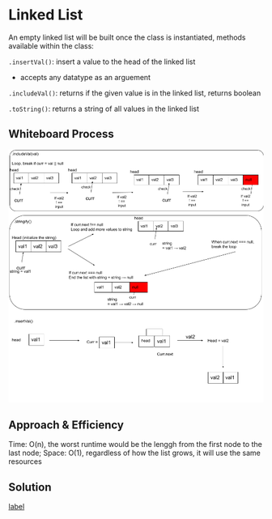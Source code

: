 # Linked List

An empty linked list will be built once the class is instantiated, methods available within the class:

`.insertVal()`: insert a value to the head of the linked list

- accepts any datatype as an arguement

`.includeVal()`: returns if the given value is in the linked list, returns boolean

`.toString()`: returns a string of all values in the linked list

## Whiteboard Process
<!-- Embedded whiteboard image -->
![White Board](UML.png)

## Approach & Efficiency

Time: O(n), the worst runtime would be the lenggh from the first node to the last node;
Space: O(1), regardless of how the list grows, it will use the same resources

## Solution

[label](linked-list.js)

